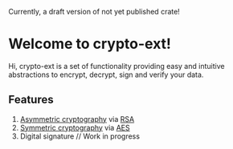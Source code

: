 Currently, a draft version of not yet published crate!

# Welcome to crypto-ext!

Hi, crypto-ext is a set of functionality providing easy and intuitive abstractions to encrypt, decrypt, sign and verify your data.

## Features
1. [Asymmetric cryptography](https://en.wikipedia.org/wiki/Public-key_cryptography) via [RSA](https://en.wikipedia.org/wiki/RSA_(cryptosystem))
1. [Symmetric cryptography](https://en.wikipedia.org/wiki/Symmetric-key_algorithm) via [AES](https://en.wikipedia.org/wiki/Advanced_Encryption_Standard)
1. Digital signature // Work in progress

